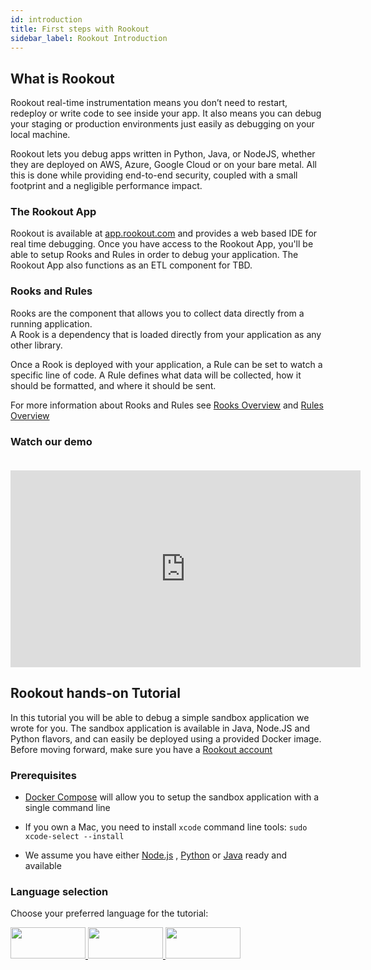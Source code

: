 ```yaml
---
id: introduction
title: First steps with Rookout
sidebar_label: Rookout Introduction
---
```


## What is Rookout

Rookout real-time instrumentation means you don’t need to restart, redeploy or write code to see inside your app.
It also means you can debug your staging or production environments just easily as debugging on your local machine.

Rookout lets you debug apps written in Python, Java, or NodeJS, whether they are deployed on AWS, Azure, Google Cloud or on your bare metal.
All this is done while providing end-to-end security, coupled with a small footprint and a negligible performance impact.

### The Rookout App

Rookout is available at [app.rookout.com](https://app.rookout.com/) and provides a web based IDE for real time debugging.
Once you have access to the Rookout App, you'll be able to setup Rooks and Rules in order to debug your application.
The Rookout App also functions as an ETL component for TBD.

### Rooks and Rules

Rooks are the component that allows you to collect data directly from a running application.  
A Rook is a dependency that is loaded directly from your application as any other library.

Once a Rook is deployed with your application, a Rule can be set to watch a specific line of code.
A Rule defines what data will be collected, how it should be formatted, and where it should be sent.

For more information about Rooks and Rules see [Rooks Overview](rooks-index.md) and [Rules Overview](rules-index.md)


### Watch our demo

<iframe style="margin: 20px 0 0 0" width="560" height="315" src="https://www.youtube.com/embed/qTdpOC92DBI?rel=0" frameborder="0" allow="autoplay; encrypted-media" allowfullscreen></iframe>

## Rookout hands-on Tutorial

In this tutorial you will be able to debug a simple sandbox application we wrote for you.
The sandbox application is available in Java, Node.JS and Python flavors, and can easily be deployed using a provided Docker image.
Before moving forward, make sure you have a [Rookout account](https://www.rookout.com/trial/)

### Prerequisites

- [Docker Compose](https://docs.docker.com/compose/install/) will allow you to setup the sandbox application with a single command line

- If you own a Mac, you need to install `xcode` command line tools: `sudo xcode-select --install`

- We assume you have either [Node.js](https://nodejs.org/) , [Python](https://www.python.org/) or [Java](http://www.oracle.com/) ready and available


### Language selection

Choose your preferred language for the tutorial:
    
      
   
<a class="tutorial-button" href="node-getting-started.html">
<img src="/img/logos/nodejs.png" width="120px" height="50px"/>
</a>
<a class="tutorial-button" href="python-getting-started.html">
<img src="/img/logos/python.png" width="120px" height="50px" />
</a>
<a class="tutorial-button" href="java-getting-started.html">
<img src="/img/logos/python.png" width="120px" height="50px" />
</a>